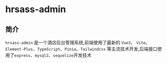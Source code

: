 <h1>hrsass-admin</h1>


## 简介

`hrsass-admin` 是一个酒店后台管理系统,前端使用了最新的 `Vue3`、
`Vite`、`Element-Plus`、`TypeScript`、`Pinia`、`Tailwindcss` 等主流技术开发,后端接口使用了`express`、`mysql2`、`sequelize`开发技术